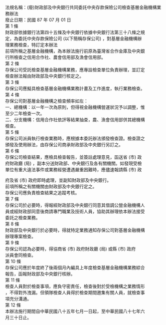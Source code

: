 法規名稱：(廢)財政部及中央銀行共同委託中央存款保險公司檢查基層金融機構業務辦法  
廢止日期：民國 87 年 07 月 01 日  
第 1 條  
財政部依據銀行法第四十五條及中央銀行依據中央銀行法第三十八條之規  
定，為委託中央存款保險公司 (以下簡稱存保公司) ，對基層金融機構辦  
理業務檢查，特訂定本辦法  
前項所稱之基層金融機構，為本辦法施行前原為臺灣省合作金庫及中央銀  
行所檢查之信用合作社、農會信用部及漁會信用部。  
第 2 條  
存保公司受託檢查基層金融機構業務，應專設檢查單位負責辦理，並訂定  
檢查辦法報由財政部及中央銀行核定之。  
第 3 條  
存保公司應擬具檢查基層金融機構業務計畫及工作進度，執行業務檢查。  
第 4 條  
存保公司對基層金融機構之檢查頻率如左：  
一、總機構：以一年一次為原則，但得視金融機構營運狀況予以調整，惟  
至少二年檢查一次。  
二、分支機構：信用合作社依評等結果抽查，農、漁會信用部併其總機構  
檢查。  
第 5 條  
存保公司派員執行檢查業務時，應根據本委託辦法頒發檢查證。檢查證之  
頒發及使用辦法，由存保公司商承財政部及中央銀行另訂之。  
第 6 條  
存保公司檢查結果，應檢具檢查報告，並簽註處理意見，函送省 (市) 政  
府財政廳 (局) ，副本分送財政部、中央銀行及各有關機關。如發現受檢  
單位有重大違法事件或業務經營遭遇嚴重困難時，應儘速報請縣 (市) 政  


府及省 (市) 政府即時處理，並副知財政部及中央銀行。  
前項所稱之有關機關由財政部及中央銀行定之。  
存保公司應負責檢查結果之追蹤考核。  
第 7 條  
存保公司於必要時，得報經財政部及中央銀行同意其借調公營金融機構人  
員或經財政部同意後商請專門職業及技術人員，協助其辦理依本辦法接受  
委託之檢查業務。  
第 8 條  
財政部及中央銀行於必要時，得就特定業務通知存保公司對基層金融機構  
辦理專案檢查。  
第 9 條  
存保公司認為必要時，得協商省 (市) 政府財政廳 (局) 或縣 (市) 政府  
派員會同檢查。  
第 10 條  
存保公司應於年度終了後兩個月內編具上年度檢查基層金融機構業務綜合  
報告，函報財政部及中央銀行核辦。  
第 11 條  
檢查人員對於檢查事項，應負守密責任，檢查後對於受檢機構之業務情形  
，不得對外洩漏。但領隊檢查人員得於檢查期間邀集有關人員，就檢查事  
項充分溝通。  
第 12 條  
本辦法施行期間自中華民國八十五年七月一日起，至中華民國八十七年六  
月三十日止。  


